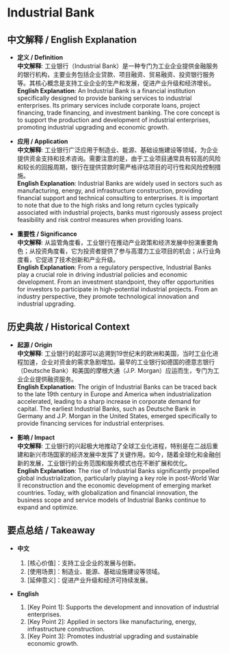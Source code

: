 # Industrial Bank

## 中文解释 / English Explanation

* **定义 / Definition**  
  **中文解释**: 工业银行（Industrial Bank）是一种专门为工业企业提供金融服务的银行机构，主要业务包括企业贷款、项目融资、贸易融资、投资银行服务等。其核心概念是支持工业企业的生产和发展，促进产业升级和经济增长。  
  **English Explanation**: An Industrial Bank is a financial institution specifically designed to provide banking services to industrial enterprises. Its primary services include corporate loans, project financing, trade financing, and investment banking. The core concept is to support the production and development of industrial enterprises, promoting industrial upgrading and economic growth.

* **应用 / Application**  
  **中文解释**: 工业银行广泛应用于制造业、能源、基础设施建设等领域，为企业提供资金支持和技术咨询。需要注意的是，由于工业项目通常具有较高的风险和较长的回报周期，银行在提供贷款时需严格评估项目的可行性和风险控制措施。  
  **English Explanation**: Industrial Banks are widely used in sectors such as manufacturing, energy, and infrastructure construction, providing financial support and technical consulting to enterprises. It is important to note that due to the high risks and long return cycles typically associated with industrial projects, banks must rigorously assess project feasibility and risk control measures when providing loans.

* **重要性 / Significance**  
  **中文解释**: 从监管角度看，工业银行在推动产业政策和经济发展中扮演重要角色；从投资角度看，它为投资者提供了参与高潜力工业项目的机会；从行业角度看，它促进了技术创新和产业升级。  
  **English Explanation**: From a regulatory perspective, Industrial Banks play a crucial role in driving industrial policies and economic development. From an investment standpoint, they offer opportunities for investors to participate in high-potential industrial projects. From an industry perspective, they promote technological innovation and industrial upgrading.

## 历史典故 / Historical Context

* **起源 / Origin**  
  **中文解释**: 工业银行的起源可以追溯到19世纪末的欧洲和美国，当时工业化进程加速，企业对资金的需求急剧增加。最早的工业银行如德国的德意志银行（Deutsche Bank）和美国的摩根大通（J.P. Morgan）应运而生，专门为工业企业提供融资服务。  
  **English Explanation**: The origin of Industrial Banks can be traced back to the late 19th century in Europe and America when industrialization accelerated, leading to a sharp increase in corporate demand for capital. The earliest Industrial Banks, such as Deutsche Bank in Germany and J.P. Morgan in the United States, emerged specifically to provide financing services for industrial enterprises.

* **影响 / Impact**  
  **中文解释**: 工业银行的兴起极大地推动了全球工业化进程，特别是在二战后重建和新兴市场国家的经济发展中发挥了关键作用。如今，随着全球化和金融创新的发展，工业银行的业务范围和服务模式也在不断扩展和优化。  
  **English Explanation**: The rise of Industrial Banks significantly propelled global industrialization, particularly playing a key role in post-World War II reconstruction and the economic development of emerging market countries. Today, with globalization and financial innovation, the business scope and service models of Industrial Banks continue to expand and optimize.

## 要点总结 / Takeaway

* **中文**  
  1. [核心价值]：支持工业企业的发展与创新。
  2. [使用场景]：制造业、能源、基础设施建设等领域。
  3. [延伸意义]：促进产业升级和经济可持续发展。

* **English**  
  1. [Key Point 1]: Supports the development and innovation of industrial enterprises.
  2. [Key Point 2]: Applied in sectors like manufacturing, energy, infrastructure construction.
  3. [Key Point 3]: Promotes industrial upgrading and sustainable economic growth.